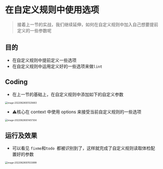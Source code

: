 # 在自定义规则中使用选项

> 接着上一节的实战，我们继续延伸，如何在自定义规则中加入自己想要提前定义的一些参数呢

## 目的

- 在自定义规则中提前定义一些选项
- 在自定义规则中运用定义好的一些选项来做`lint`

## Coding

- 在上一节的基础上，在自定义规则中添加如下的自定义参数

<img src="https://tva1.sinaimg.cn/large/e6c9d24egy1h3n98tqmwwj21ab0u0jwg.jpg" alt="image-20220628001329483" style="zoom:50%;" />

- ⚠️核心在 context 中使用 options 来接受当前自定义规则的一些选项

<img src="https://tva1.sinaimg.cn/large/e6c9d24egy1h3n9ad3c1zj20wb0u0n10.jpg" alt="image-20220628001457304" style="zoom:50%;" />

## 运行及效果

- 可以看见 `fixme`和`todo `都被识别到了，这样就完成了自定义规则读取体检配置好的参数

<img src="https://tva1.sinaimg.cn/large/e6c9d24egy1h3n9azc66dj20u00z1jwp.jpg" alt="image-20220628001533899" style="zoom:50%;" />
